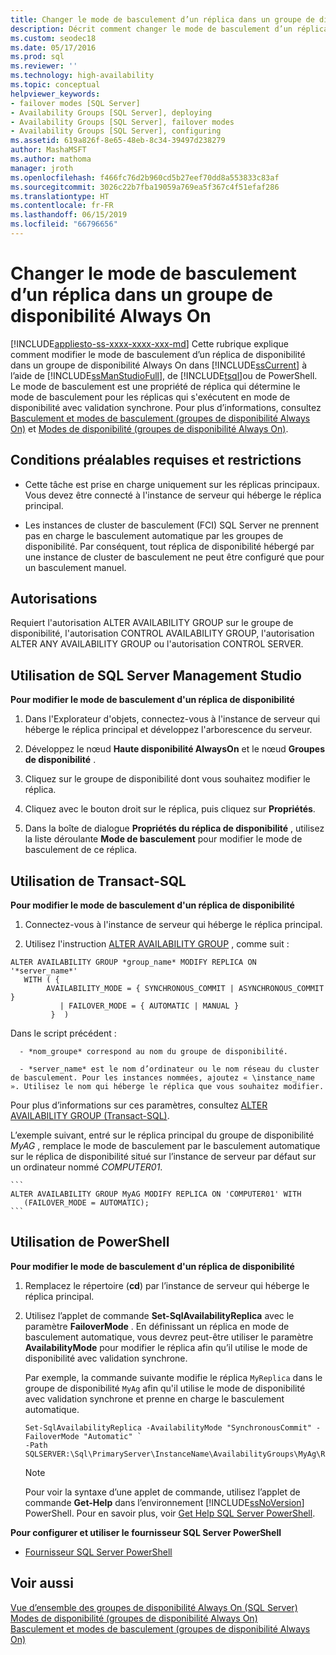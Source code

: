 ```yaml
---
title: Changer le mode de basculement d’un réplica dans un groupe de disponibilité
description: Décrit comment changer le mode de basculement d’un réplica dans un groupe de disponibilité Always On à l’aide de Transact-SQL (T-SQL), PowerShell ou SQL Server Management Studio.
ms.custom: seodec18
ms.date: 05/17/2016
ms.prod: sql
ms.reviewer: ''
ms.technology: high-availability
ms.topic: conceptual
helpviewer_keywords:
- failover modes [SQL Server]
- Availability Groups [SQL Server], deploying
- Availability Groups [SQL Server], failover modes
- Availability Groups [SQL Server], configuring
ms.assetid: 619a826f-8e65-48eb-8c34-39497d238279
author: MashaMSFT
ms.author: mathoma
manager: jroth
ms.openlocfilehash: f466fc76d2b960cd5b27eef70dd8a553833c83af
ms.sourcegitcommit: 3026c22b7fba19059a769ea5f367c4f51efaf286
ms.translationtype: HT
ms.contentlocale: fr-FR
ms.lasthandoff: 06/15/2019
ms.locfileid: "66796656"
---
```

# <a name="change-the-failover-mode-for-a-replica-within-an-always-on-availability-group"></a>Changer le mode de basculement d’un réplica dans un groupe de disponibilité Always On
[!INCLUDE[appliesto-ss-xxxx-xxxx-xxx-md](../../../includes/appliesto-ss-xxxx-xxxx-xxx-md.md)]
  Cette rubrique explique comment modifier le mode de basculement d’un réplica de disponibilité dans un groupe de disponibilité Always On dans [!INCLUDE[ssCurrent](../../../includes/sscurrent-md.md)] à l’aide de [!INCLUDE[ssManStudioFull](../../../includes/ssmanstudiofull-md.md)], de [!INCLUDE[tsql](../../../includes/tsql-md.md)]ou de PowerShell. Le mode de basculement est une propriété de réplica qui détermine le mode de basculement pour les réplicas qui s'exécutent en mode de disponibilité avec validation synchrone. Pour plus d’informations, consultez [Basculement et modes de basculement &#40;groupes de disponibilité Always On&#41;](../../../database-engine/availability-groups/windows/failover-and-failover-modes-always-on-availability-groups.md) et [Modes de disponibilité &#40;groupes de disponibilité Always On&#41;](../../../database-engine/availability-groups/windows/availability-modes-always-on-availability-groups.md).  
  
## <a name="Prerequisites"></a> Conditions préalables requises et restrictions  
  
-   Cette tâche est prise en charge uniquement sur les réplicas principaux. Vous devez être connecté à l'instance de serveur qui héberge le réplica principal.  
  
-   Les instances de cluster de basculement (FCI) SQL Server ne prennent pas en charge le basculement automatique par les groupes de disponibilité. Par conséquent, tout réplica de disponibilité hébergé par une instance de cluster de basculement ne peut être configuré que pour un basculement manuel.  
  

##  <a name="Permissions"></a> Autorisations  
 Requiert l'autorisation ALTER AVAILABILITY GROUP sur le groupe de disponibilité, l'autorisation CONTROL AVAILABILITY GROUP, l'autorisation ALTER ANY AVAILABILITY GROUP ou l'autorisation CONTROL SERVER.  
  
##  <a name="SSMSProcedure"></a> Utilisation de SQL Server Management Studio  
 **Pour modifier le mode de basculement d'un réplica de disponibilité**  
  
1.  Dans l'Explorateur d'objets, connectez-vous à l'instance de serveur qui héberge le réplica principal et développez l'arborescence du serveur.  
  
2.  Développez le nœud **Haute disponibilité AlwaysOn** et le nœud **Groupes de disponibilité** .  
  
3.  Cliquez sur le groupe de disponibilité dont vous souhaitez modifier le réplica.  
  
4.  Cliquez avec le bouton droit sur le réplica, puis cliquez sur **Propriétés**.  
  
5.  Dans la boîte de dialogue **Propriétés du réplica de disponibilité** , utilisez la liste déroulante **Mode de basculement** pour modifier le mode de basculement de ce réplica.  
  
##  <a name="TsqlProcedure"></a> Utilisation de Transact-SQL  
 **Pour modifier le mode de basculement d'un réplica de disponibilité**  
  
1.  Connectez-vous à l'instance de serveur qui héberge le réplica principal.  
  
2.  Utilisez l'instruction [ALTER AVAILABILITY GROUP](../../../t-sql/statements/alter-availability-group-transact-sql.md) , comme suit :

   ```Transact-SQL
   ALTER AVAILABILITY GROUP *group_name* MODIFY REPLICA ON '*server_name*'  
      WITH ( {  
           AVAILABILITY_MODE = { SYNCHRONOUS_COMMIT | ASYNCHRONOUS_COMMIT }
              | FAILOVER_MODE = { AUTOMATIC | MANUAL }
            }  )
   ```

   Dans le script précédent :

      - *nom_groupe* correspond au nom du groupe de disponibilité.  
  
      - *server_name* est le nom d’ordinateur ou le nom réseau du cluster de basculement. Pour les instances nommées, ajoutez « \instance_name ». Utilisez le nom qui héberge le réplica que vous souhaitez modifier.
  
   Pour plus d’informations sur ces paramètres, consultez [ALTER AVAILABILITY GROUP &#40;Transact-SQL&#41;](../../../t-sql/statements/alter-availability-group-transact-sql.md).  
  
   L’exemple suivant, entré sur le réplica principal du groupe de disponibilité *MyAG* , remplace le mode de basculement par le basculement automatique sur le réplica de disponibilité situé sur l’instance de serveur par défaut sur un ordinateur nommé *COMPUTER01*.  
  
    ```  
    ALTER AVAILABILITY GROUP MyAG MODIFY REPLICA ON 'COMPUTER01' WITH  
       (FAILOVER_MODE = AUTOMATIC);  
    ```  
  
##  <a name="PowerShellProcedure"></a> Utilisation de PowerShell  
 **Pour modifier le mode de basculement d'un réplica de disponibilité**  
  
1.  Remplacez le répertoire (**cd**) par l’instance de serveur qui héberge le réplica principal.  
  
2.  Utilisez l’applet de commande **Set-SqlAvailabilityReplica** avec le paramètre **FailoverMode** . En définissant un réplica en mode de basculement automatique, vous devrez peut-être utiliser le paramètre **AvailabilityMode** pour modifier le réplica afin qu’il utilise le mode de disponibilité avec validation synchrone.  
  
     Par exemple, la commande suivante modifie le réplica `MyReplica` dans le groupe de disponibilité `MyAg` afin qu'il utilise le mode de disponibilité avec validation synchrone et prenne en charge le basculement automatique.  
  
    ```  
    Set-SqlAvailabilityReplica -AvailabilityMode "SynchronousCommit" -FailoverMode "Automatic" `   
    -Path SQLSERVER:\Sql\PrimaryServer\InstanceName\AvailabilityGroups\MyAg\Replicas\MyReplica  
    ```  
  
    > [!NOTE]  
    >  Pour voir la syntaxe d’une applet de commande, utilisez l’applet de commande **Get-Help** dans l’environnement [!INCLUDE[ssNoVersion](../../../includes/ssnoversion-md.md)] PowerShell. Pour en savoir plus, voir [Get Help SQL Server PowerShell](../../../relational-databases/scripting/get-help-sql-server-powershell.md).  
  
 **Pour configurer et utiliser le fournisseur SQL Server PowerShell**  
  
-   [Fournisseur SQL Server PowerShell](../../../relational-databases/scripting/sql-server-powershell-provider.md)  
  
## <a name="see-also"></a>Voir aussi  
 [Vue d’ensemble des groupes de disponibilité Always On &#40;SQL Server&#41;](../../../database-engine/availability-groups/windows/overview-of-always-on-availability-groups-sql-server.md)   
 [Modes de disponibilité &#40;groupes de disponibilité Always On&#41;](../../../database-engine/availability-groups/windows/availability-modes-always-on-availability-groups.md)   
 [Basculement et modes de basculement &#40;groupes de disponibilité Always On&#41;](../../../database-engine/availability-groups/windows/failover-and-failover-modes-always-on-availability-groups.md)  
  
  
